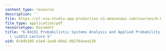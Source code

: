 ```yaml
---
content_type: resource
description: ''
file: https://ol-ocw-studio-app-production.s3.amazonaws.com/courses/6-041sc-probabilistic-systems-analysis-and-applied-probability-fall-2013/6cb4b105e1e41aa869a2d92764aea126_MIT6_041SCF13_lec05_300k.mp4.pdf
file_type: application/pdf
resourcetype: Document
title: "6.041SC Probabilistic Systems Analysis and Applied Probability, Fall 2013Transcript\
  \ \u2013 Lecture 5"
uid: 6cb4b105-e1e4-1aa8-69a2-d92764aea126
---
```

